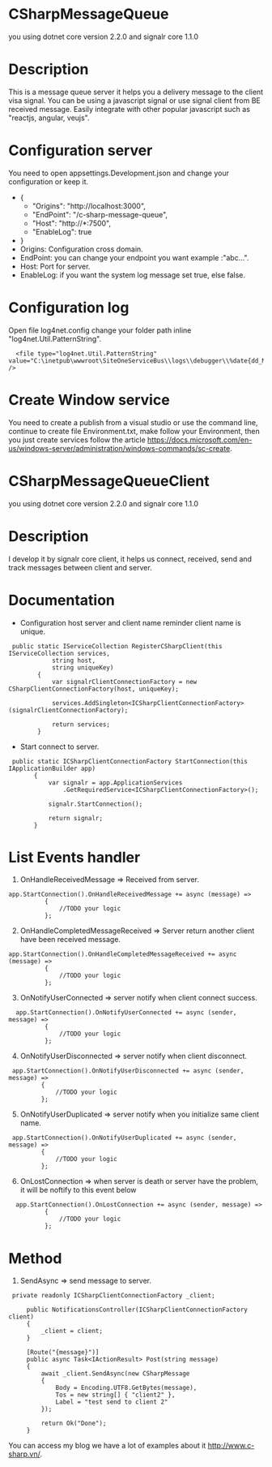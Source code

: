 # CSharpMessageQueue
you using dotnet core version 2.2.0 and signalr core 1.1.0 
# Description
This is a message queue server it helps you a delivery message to the client visa signal. 
You can be using a javascript signal or use signal client from BE received message.
Easily integrate with other popular javascript such as "reactjs, angular, veujs".
# Configuration server
You need to open appsettings.Development.json and change your configuration or keep it.
- {
  - "Origins": "http://localhost:3000",
  - "EndPoint": "/c-sharp-message-queue",
  - "Host": "http://*:7500",
  - "EnableLog": true
- } 
- Origins: Configuration cross domain.
- EndPoint: you can change your endpoint you want example :"abc...".
- Host: Port for server.
- EnableLog: if you want the system log message set true, else false.
# Configuration log
Open file log4net.config change your folder path inline "log4net.Util.PatternString".
```
  <file type="log4net.Util.PatternString" value="C:\inetpub\wwwroot\SiteOneServiceBus\\logs\\debugger\\%date{dd_MM_yyyy}.log" />
```
# Create Window service
You need to create a publish from a visual studio or use the command line, continue to create file Environment.txt, make follow your Environment, then you just create services follow the article https://docs.microsoft.com/en-us/windows-server/administration/windows-commands/sc-create.
# CSharpMessageQueueClient
you using dotnet core version 2.2.0 and signalr core 1.1.0 
# Description
I develop it by signalr core client, it helps us connect, received, send and track messages between client and server.
# Documentation
- Configuration host server and client name reminder client name is unique.
```
 public static IServiceCollection RegisterCSharpClient(this IServiceCollection services,
            string host,
            string uniqueKey)
        {
            var signalrClientConnectionFactory = new CSharpClientConnectionFactory(host, uniqueKey);

            services.AddSingleton<ICSharpClientConnectionFactory>(signalrClientConnectionFactory);

            return services;
        }
```
- Start connect to server.
 ```
  public static ICSharpClientConnectionFactory StartConnection(this IApplicationBuilder app)
        {
            var signalr = app.ApplicationServices
                .GetRequiredService<ICSharpClientConnectionFactory>();

            signalr.StartConnection();

            return signalr;
        }
  ```
  # List Events handler
  1. OnHandleReceivedMessage => Received from server.
  ```
  app.StartConnection().OnHandleReceivedMessage += async (message) =>
            {
                //TODO your logic
            };
  ```
  2. OnHandleCompletedMessageReceived => Server return another client have been received message.
  ```
  app.StartConnection().OnHandleCompletedMessageReceived += async (message) => 
            {
                //TODO your logic
            };
  ```
  3. OnNotifyUserConnected => server notify when client connect success.
  ```
    app.StartConnection().OnNotifyUserConnected += async (sender, message) =>
            {
                //TODO your logic
            };
  ```
  4. OnNotifyUserDisconnected => server notify when client disconnect.
   ```
    app.StartConnection().OnNotifyUserDisconnected += async (sender, message) =>
            {
                //TODO your logic
            };
  ```
  5. OnNotifyUserDuplicated => server notify when you initialize same client name.
   ```
    app.StartConnection().OnNotifyUserDuplicated += async (sender, message) =>
            {
                //TODO your logic
            };
  ```
  6. OnLostConnection => when server is death or server have the problem, it will be noftify to this event below
  ```
    app.StartConnection().OnLostConnection += async (sender, message) =>
            {
                //TODO your logic
            };
  ```
  # Method
   1. SendAsync => send message to server.
   ```
    private readonly ICSharpClientConnectionFactory _client;

        public NotificationsController(ICSharpClientConnectionFactory client)
        {
            _client = client;
        }

        [Route("{message}")]
        public async Task<IActionResult> Post(string message)
        {
            await _client.SendAsync(new CSharpMessage
            {
                Body = Encoding.UTF8.GetBytes(message),
                Tos = new string[] { "client2" },
                Label = "test send to client 2"
            });

            return Ok("Done");
        }
   ```
  You can access my blog we have a lot of examples about it http://www.c-sharp.vn/.
